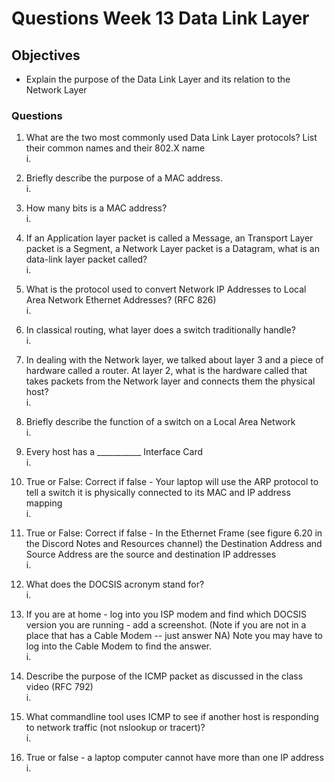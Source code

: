 # Questions Week 13 Data Link Layer

## Objectives

* Explain the purpose of the Data Link Layer and its relation to the Network Layer

### Questions

1) What are the two most commonly used Data Link Layer protocols?  List their common names and their 802.X name  
i.

2) Briefly describe the purpose of a MAC address.  
i.

3) How many bits is a MAC address?  
i.

4) If an Application layer packet is called a Message, an Transport Layer packet is a Segment, a Network Layer packet is a Datagram, what is an data-link layer packet called?  
i.

5) What is the protocol used to convert Network IP Addresses to Local Area Network Ethernet Addresses?  (RFC 826)  
i.

6) In classical routing, what layer does a switch traditionally handle?  
i.

7) In dealing with the Network layer, we talked about layer 3 and a piece of hardware called a router.  At layer 2, what is the hardware called that takes packets from the Network layer and connects them the physical host?  
i.

8) Briefly describe the function of a switch on a Local Area Network  
i.

9) Every host has a ___________  Interface Card  
i.

10) True or False: Correct if false - Your laptop will use the ARP protocol to tell a switch it is physically connected to its MAC and IP address mapping  
i.

11) True or False: Correct if false - In the Ethernet Frame (see figure 6.20 in the Discord Notes and Resources channel) the Destination Address and Source Address are the source and destination IP addresses  
i.

12) What does the DOCSIS acronym stand for?  
i.

13) If you are at home - log into you ISP modem and find which DOCSIS version you are running - add a screenshot.  (Note if you are not in a place that has a Cable Modem -- just answer NA)  Note you may have to log into the Cable Modem to find the answer.  
i.

14) Describe the purpose of the ICMP packet as discussed in the class video (RFC 792)  
i.

15) What commandline tool uses ICMP to see if another host is responding to network traffic (not nslookup or tracert)?  
i.

16) True or false - a laptop computer cannot have more than one IP address  
i.
